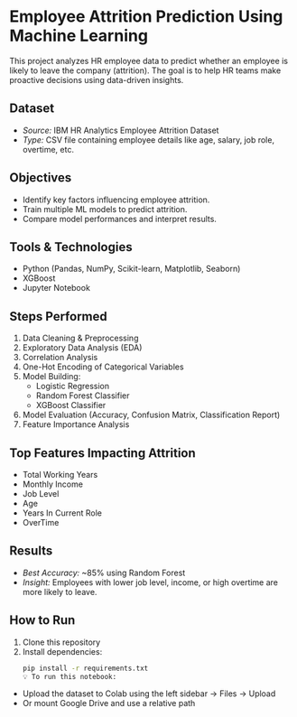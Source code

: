 # Employee Attrition Prediction Using Machine Learning

This project analyzes HR employee data to predict whether an employee is likely to leave the company (attrition). The goal is to help HR teams make proactive decisions using data-driven insights.

## Dataset
- *Source:* IBM HR Analytics Employee Attrition Dataset
- *Type:* CSV file containing employee details like age, salary, job role, overtime, etc.

## Objectives
- Identify key factors influencing employee attrition.
- Train multiple ML models to predict attrition.
- Compare model performances and interpret results.

## Tools & Technologies
- Python (Pandas, NumPy, Scikit-learn, Matplotlib, Seaborn)
- XGBoost
- Jupyter Notebook

## Steps Performed
1. Data Cleaning & Preprocessing
2. Exploratory Data Analysis (EDA)
3. Correlation Analysis
4. One-Hot Encoding of Categorical Variables
5. Model Building:
   - Logistic Regression
   - Random Forest Classifier
   - XGBoost Classifier
6. Model Evaluation (Accuracy, Confusion Matrix, Classification Report)
7. Feature Importance Analysis

## Top Features Impacting Attrition
- Total Working Years  
- Monthly Income  
- Job Level  
- Age  
- Years In Current Role  
- OverTime  

## Results
- *Best Accuracy:* ~85% using Random Forest
- *Insight:* Employees with lower job level, income, or high overtime are more likely to leave.

## How to Run
1. Clone this repository  
2. Install dependencies:
   ```bash
   pip install -r requirements.txt
   💡 To run this notebook:
- Upload the dataset to Colab using the left sidebar → Files → Upload
- Or mount Google Drive and use a relative path

